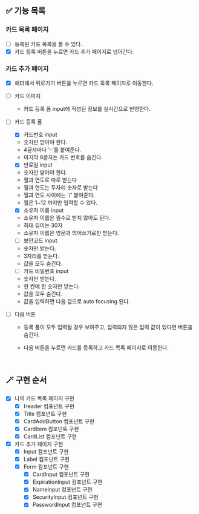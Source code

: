 ## ✅ 기능 목록

### 카드 목록 페이지

- [ ] 등록된 카드 목록을 볼 수 있다.
- [x] 카드 등록 버튼을 누르면 카드 추가 페이지로 넘어간다.

### 카드 추가 페이지

- [x] 헤더에서 뒤로가기 버튼을 누르면 카드 목록 페이지로 이동한다.
- [ ] 카드 이미지
  - 카드 등록 폼 input에 작성된 정보를 실시간으로 반영한다.
- [ ] 카드 등록 폼

  - [x] 카드번호 input
  - 숫자만 받아야 한다.
  - 4글자마다 '-'를 붙여준다.
  - 마지막 8글자는 카드 번호를 숨긴다.

  - [x] 만료일 input
  - 숫자만 받아야 한다.
  - 월과 연도로 따로 받는다
  - 월과 연도는 두자리 숫자로 받는다
  - 월과 연도 사이에는 '/' 붙여준다.
  - 월은 1~12 까지만 입력할 수 있다.

  - [x] 소유자 이름 input
  - 소유자 이름은 필수로 받지 않아도 된다.
  - 최대 길이는 30자
  - 소유자 이름은 영문과 띄어쓰기로만 받는다.

  - [ ] 보안코드 input
  - 숫자만 받는다.
  - 3자리를 받는다.
  - 값을 모두 숨긴다.

  - [ ] 카드 비밀번호 input
  - 숫자만 받는다.
  - 한 칸에 한 숫자만 받는다.
  - 값을 모두 숨긴다.
  - 값을 입력하면 다음 값으로 auto focusing 된다.

- [ ] 다음 버튼

  - 등록 폼이 모두 입력될 경우 보여주고, 입력되지 않은 입력 값이 있다면 버튼을 숨긴다.
  - 다음 버튼을 누르면 카드를 등록하고 카드 목록 페이지로 이동한다.

    <br>

## 🪄 구현 순서

- [x] 나의 카드 목록 페이지 구현
  - [x] Header 컴포넌트 구현
  - [x] Title 컴포넌트 구현
  - [x] CardAddButton 컴포넌트 구현
  - [x] CardItem 컴포넌트 구현
  - [x] CardList 컴포넌트 구현
- [x] 카드 추가 페이지 구현
  - [x] Input 컴포넌트 구현
  - [x] Label 컴포넌트 구현
  - [x] Form 컴포넌트 구현
    - [x] CardInput 컴포넌트 구현
    - [x] ExpirationInput 컴포넌트 구현
    - [x] NameInput 컴포넌트 구현
    - [x] SecurityInput 컴포넌트 구현
    - [x] PasswordInput 컴포넌트 구현
